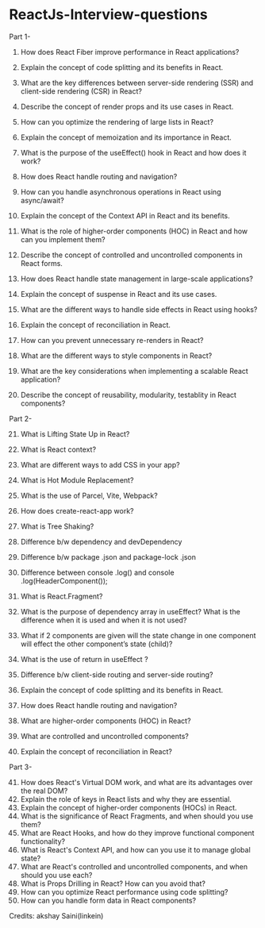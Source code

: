 # ReactJs-Interview-questions

Part 1-

1. How does React Fiber improve performance in React applications?
2. Explain the concept of code splitting and its benefits in React.
3. What are the key differences between server-side rendering (SSR) and client-side rendering (CSR) in React?
4. Describe the concept of render props and its use cases in React.
5. How can you optimize the rendering of large lists in React?
6. Explain the concept of memoization and its importance in React.
7. What is the purpose of the useEffect() hook in React and how does it work?
8. How does React handle routing and navigation?
9. How can you handle asynchronous operations in React using async/await?
10. Explain the concept of the Context API in React and its benefits.


11. What is the role of higher-order components (HOC) in React and how can you implement them?
12. Describe the concept of controlled and uncontrolled components in React forms.
13. How does React handle state management in large-scale applications?
14. Explain the concept of suspense in React and its use cases.
15. What are the different ways to handle side effects in React using hooks?
16. Explain the concept of reconciliation in React.
17. How can you prevent unnecessary re-renders in React?
18. What are the different ways to style components in React?
19. What are the key considerations when implementing a scalable React application?
20. Describe the concept of reusability, modularity, testablity in React components?

Part 2-

21. What is Lifting State Up in React?
22. What is React context?
23. What are different ways to add CSS in your app?
24. What is Hot Module Replacement?
25. What is the use of Parcel, Vite, Webpack?
26. How does create-react-app work?
27. What is Tree Shaking?
28. Difference b/w dependency and devDependency
29. Difference b/w package .json and package-lock .json
30. Difference between console .log(<HeaderComponent/>) and console .log(HeaderComponent());


31. What is React.Fragment?
32. What is the purpose of dependency array in useEffect? What is the difference when it is used and when it is not used?
33. What if 2 components are given will the state change in one component will effect the other component’s state (child)?
34. What is the use of return in useEffect ?
35. Difference b/w client-side routing and server-side routing?
36. Explain the concept of code splitting and its benefits in React.
37. How does React handle routing and navigation?
38. What are higher-order components (HOC) in React?
39. What are controlled and uncontrolled components?
40. Explain the concept of reconciliation in React?

Part 3-


41. How does React's Virtual DOM work, and what are its advantages over the real DOM?
42. Explain the role of keys in React lists and why they are essential.
43. Explain the concept of higher-order components (HOCs) in React.
44. What is the significance of React Fragments, and when should you use them?
45. What are React Hooks, and how do they improve functional component functionality?
46. What is React's Context API, and how can you use it to manage global state?
47. What are React's controlled and uncontrolled components, and when should you use each?
48. What is Props Drilling in React? How can you avoid that?
49. How can you optimize React performance using code splitting?
50. How can you handle form data in React components?






Credits: akshay Saini(linkein)

